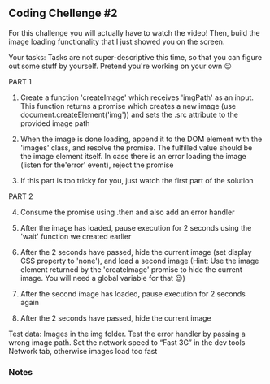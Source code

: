 ## Coding Chellenge #2

For this challenge you will actually have to watch the video! Then, build the image
loading functionality that I just showed you on the screen.

Your tasks:
Tasks are not super-descriptive this time, so that you can figure out some stuff by
yourself. Pretend you're working on your own 😉

PART 1

1. Create a function 'createImage' which receives 'imgPath' as an input.
This function returns a promise which creates a new image (use
document.createElement('img')) and sets the .src attribute to the provided image path

2. When the image is done loading, append it to the DOM element with the 'images' class, and resolve the promise. The fulfilled value should be the image element itself. In case there is an error loading the image (listen for the'error' event), reject the promise

3. If this part is too tricky for you, just watch the first part of the solution

PART 2

4. Consume the promise using .then and also add an error handler

5. After the image has loaded, pause execution for 2 seconds using the 'wait'
function we created earlier

6. After the 2 seconds have passed, hide the current image (set display CSS
property to 'none'), and load a second image (Hint: Use the image element
returned by the 'createImage' promise to hide the current image. You will
need a global variable for that 😉)

7. After the second image has loaded, pause execution for 2 seconds again
8. After the 2 seconds have passed, hide the current image

Test data: Images in the img folder. Test the error handler by passing a wrong
image path. Set the network speed to “Fast 3G” in the dev tools Network tab,
otherwise images load too fast

### Notes

